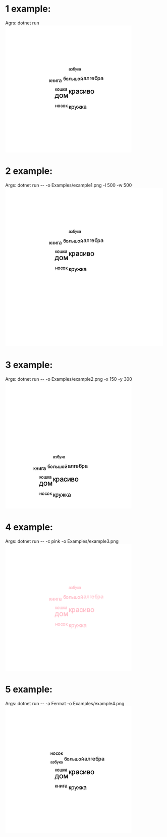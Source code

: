 # 1 example:

Agrs: dotnet run
![alt text](example.png)

# 2 example:

Args: dotnet run -- -o Examples/example1.png -l 500 -w 500
![alt text](example1.png)

# 3 example:

Args: dotnet run -- -o Examples/example2.png -x 150 -y 300
![alt text](example2.png)

# 4 example:

Args: dotnet run -- -c pink -o Examples/example3.png
![alt text](example3.png)

# 5 example:
Args: dotnet run -- -a Fermat -o Examples/example4.png
![alt text](example4.png)